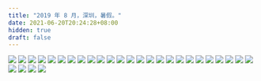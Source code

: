 ```yaml
---
title: "2019 年 8 月，深圳，暑假。"
date: 2021-06-20T20:24:28+08:00
hidden: true
draft: false
---
```


![](https://path-album-1306358676.cos.ap-beijing.myqcloud.com/201908_shenzhen/01.JPG)
![](https://path-album-1306358676.cos.ap-beijing.myqcloud.com/201908_shenzhen/02.JPG)
![](https://path-album-1306358676.cos.ap-beijing.myqcloud.com/201908_shenzhen/03.JPG)
![](https://path-album-1306358676.cos.ap-beijing.myqcloud.com/201908_shenzhen/04.JPG)
![](https://path-album-1306358676.cos.ap-beijing.myqcloud.com/201908_shenzhen/05.JPG)
![](https://path-album-1306358676.cos.ap-beijing.myqcloud.com/201908_shenzhen/06.JPG)
![](https://path-album-1306358676.cos.ap-beijing.myqcloud.com/201908_shenzhen/07.JPG)
![](https://path-album-1306358676.cos.ap-beijing.myqcloud.com/201908_shenzhen/08.JPG)
![](https://path-album-1306358676.cos.ap-beijing.myqcloud.com/201908_shenzhen/09.JPG)
![](https://path-album-1306358676.cos.ap-beijing.myqcloud.com/201908_shenzhen/010.JPG)
![](https://path-album-1306358676.cos.ap-beijing.myqcloud.com/201908_shenzhen/011.JPG)
![](https://path-album-1306358676.cos.ap-beijing.myqcloud.com/201908_shenzhen/012.JPG)
![](https://path-album-1306358676.cos.ap-beijing.myqcloud.com/201908_shenzhen/013.JPG)
![](https://path-album-1306358676.cos.ap-beijing.myqcloud.com/201908_shenzhen/014.JPG)
![](https://path-album-1306358676.cos.ap-beijing.myqcloud.com/201908_shenzhen/015.JPG)
![](https://path-album-1306358676.cos.ap-beijing.myqcloud.com/201908_shenzhen/016.JPG)
![](https://path-album-1306358676.cos.ap-beijing.myqcloud.com/201908_shenzhen/017.JPG)
![](https://path-album-1306358676.cos.ap-beijing.myqcloud.com/201908_shenzhen/018.JPG)
![](https://path-album-1306358676.cos.ap-beijing.myqcloud.com/201908_shenzhen/019.JPG)
![](https://path-album-1306358676.cos.ap-beijing.myqcloud.com/201908_shenzhen/020.JPG)
![](https://path-album-1306358676.cos.ap-beijing.myqcloud.com/201908_shenzhen/021.JPG)
![](https://path-album-1306358676.cos.ap-beijing.myqcloud.com/201908_shenzhen/022.JPG)
![](https://path-album-1306358676.cos.ap-beijing.myqcloud.com/201908_shenzhen/023.JPG)
![](https://path-album-1306358676.cos.ap-beijing.myqcloud.com/201908_shenzhen/024.JPG)
![](https://path-album-1306358676.cos.ap-beijing.myqcloud.com/201908_shenzhen/025.JPG)
![](https://path-album-1306358676.cos.ap-beijing.myqcloud.com/201908_shenzhen/026.JPG)
![](https://path-album-1306358676.cos.ap-beijing.myqcloud.com/201908_shenzhen/027.JPG)
![](https://path-album-1306358676.cos.ap-beijing.myqcloud.com/201908_shenzhen/028.JPG)
![](https://path-album-1306358676.cos.ap-beijing.myqcloud.com/201908_shenzhen/029.JPG)
